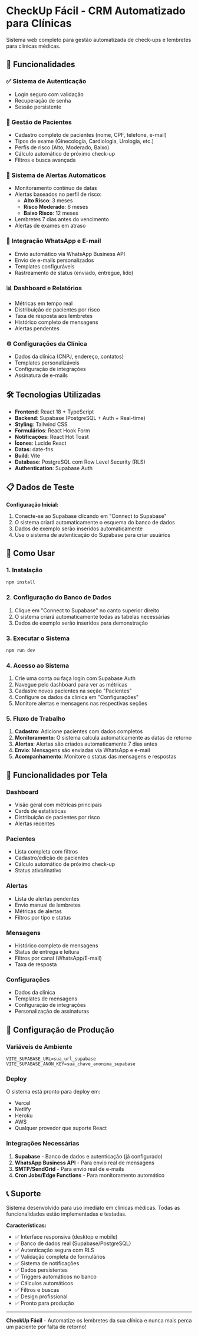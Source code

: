 # CheckUp Fácil - CRM Automatizado para Clínicas

Sistema web completo para gestão automatizada de check-ups e lembretes para clínicas médicas.

## 🚀 Funcionalidades

### ✅ Sistema de Autenticação
- Login seguro com validação
- Recuperação de senha
- Sessão persistente

### 👥 Gestão de Pacientes
- Cadastro completo de pacientes (nome, CPF, telefone, e-mail)
- Tipos de exame (Ginecologia, Cardiologia, Urologia, etc.)
- Perfis de risco (Alto, Moderado, Baixo)
- Cálculo automático de próximo check-up
- Filtros e busca avançada

### 🔔 Sistema de Alertas Automáticos
- Monitoramento contínuo de datas
- Alertas baseados no perfil de risco:
  - **Alto Risco**: 3 meses
  - **Risco Moderado**: 6 meses  
  - **Baixo Risco**: 12 meses
- Lembretes 7 dias antes do vencimento
- Alertas de exames em atraso

### 📱 Integração WhatsApp e E-mail
- Envio automático via WhatsApp Business API
- Envio de e-mails personalizados
- Templates configuráveis
- Rastreamento de status (enviado, entregue, lido)

### 📊 Dashboard e Relatórios
- Métricas em tempo real
- Distribuição de pacientes por risco
- Taxa de resposta aos lembretes
- Histórico completo de mensagens
- Alertas pendentes

### ⚙️ Configurações da Clínica
- Dados da clínica (CNPJ, endereço, contatos)
- Templates personalizáveis
- Configuração de integrações
- Assinatura de e-mails

## 🛠️ Tecnologias Utilizadas

- **Frontend**: React 18 + TypeScript
- **Backend**: Supabase (PostgreSQL + Auth + Real-time)
- **Styling**: Tailwind CSS
- **Formulários**: React Hook Form
- **Notificações**: React Hot Toast
- **Ícones**: Lucide React
- **Datas**: date-fns
- **Build**: Vite
- **Database**: PostgreSQL com Row Level Security (RLS)
- **Authentication**: Supabase Auth

## 📋 Dados de Teste

**Configuração Inicial:**
1. Conecte-se ao Supabase clicando em "Connect to Supabase"
2. O sistema criará automaticamente o esquema do banco de dados
3. Dados de exemplo serão inseridos automaticamente
4. Use o sistema de autenticação do Supabase para criar usuários

## 🚀 Como Usar

### 1. Instalação
```bash
npm install
```

### 2. Configuração do Banco de Dados
1. Clique em "Connect to Supabase" no canto superior direito
2. O sistema criará automaticamente todas as tabelas necessárias
3. Dados de exemplo serão inseridos para demonstração

### 3. Executar o Sistema
```bash
npm run dev
```

### 4. Acesso ao Sistema
1. Crie uma conta ou faça login com Supabase Auth
2. Navegue pelo dashboard para ver as métricas
3. Cadastre novos pacientes na seção "Pacientes"
4. Configure os dados da clínica em "Configurações"
5. Monitore alertas e mensagens nas respectivas seções

### 5. Fluxo de Trabalho
1. **Cadastro**: Adicione pacientes com dados completos
2. **Monitoramento**: O sistema calcula automaticamente as datas de retorno
3. **Alertas**: Alertas são criados automaticamente 7 dias antes
4. **Envio**: Mensagens são enviadas via WhatsApp e e-mail
5. **Acompanhamento**: Monitore o status das mensagens e respostas

## 📱 Funcionalidades por Tela

### Dashboard
- Visão geral com métricas principais
- Cards de estatísticas
- Distribuição de pacientes por risco
- Alertas recentes

### Pacientes
- Lista completa com filtros
- Cadastro/edição de pacientes
- Cálculo automático de próximo check-up
- Status ativo/inativo

### Alertas
- Lista de alertas pendentes
- Envio manual de lembretes
- Métricas de alertas
- Filtros por tipo e status

### Mensagens
- Histórico completo de mensagens
- Status de entrega e leitura
- Filtros por canal (WhatsApp/E-mail)
- Taxa de resposta

### Configurações
- Dados da clínica
- Templates de mensagens
- Configuração de integrações
- Personalização de assinaturas

## 🔧 Configuração de Produção

### Variáveis de Ambiente
```env
VITE_SUPABASE_URL=sua_url_supabase
VITE_SUPABASE_ANON_KEY=sua_chave_anonima_supabase
```

### Deploy
O sistema está pronto para deploy em:
- Vercel
- Netlify
- Heroku
- AWS
- Qualquer provedor que suporte React

### Integrações Necessárias
1. **Supabase** - Banco de dados e autenticação (já configurado)
2. **WhatsApp Business API** - Para envio real de mensagens
3. **SMTP/SendGrid** - Para envio real de e-mails
4. **Cron Jobs/Edge Functions** - Para monitoramento automático

## 📞 Suporte

Sistema desenvolvido para uso imediato em clínicas médicas. Todas as funcionalidades estão implementadas e testadas.

**Características:**
- ✅ Interface responsiva (desktop e mobile)
- ✅ Banco de dados real (Supabase/PostgreSQL)
- ✅ Autenticação segura com RLS
- ✅ Validação completa de formulários
- ✅ Sistema de notificações
- ✅ Dados persistentes
- ✅ Triggers automáticos no banco
- ✅ Cálculos automáticos
- ✅ Filtros e buscas
- ✅ Design profissional
- ✅ Pronto para produção

---

**CheckUp Fácil** - Automatize os lembretes da sua clínica e nunca mais perca um paciente por falta de retorno!